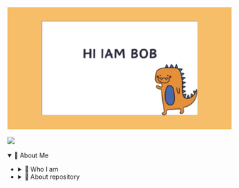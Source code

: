 <img src="./img/Hi.png"/>

![][1]

<details open><summary>🐷 About Me</summary>

>

-   <details><summary>🐽 Who I am</summary>

    >

    -   🧑🏻‍💻 A software engineer

    </details>

-   <details><summary>🗿 About repository</summary>

    >

    [![Readme Card](./img/employee.png)][2]
    [![Readme Card](./img/social.png)][3]
    [![Readme Card](./img/chipcard.png)][4]

    </details>

</details>

[1]: https://komarev.com/ghpvc/?username=ZhongYah&color=orange&style=for-the-badge
[2]: https://github.com/ZhongYah/employee-management-system-frontend
[3]: https://github.com/ZhongYah/social-system-backend
[4]: https://github.com/ZhongYah/chip_financial_card_file
